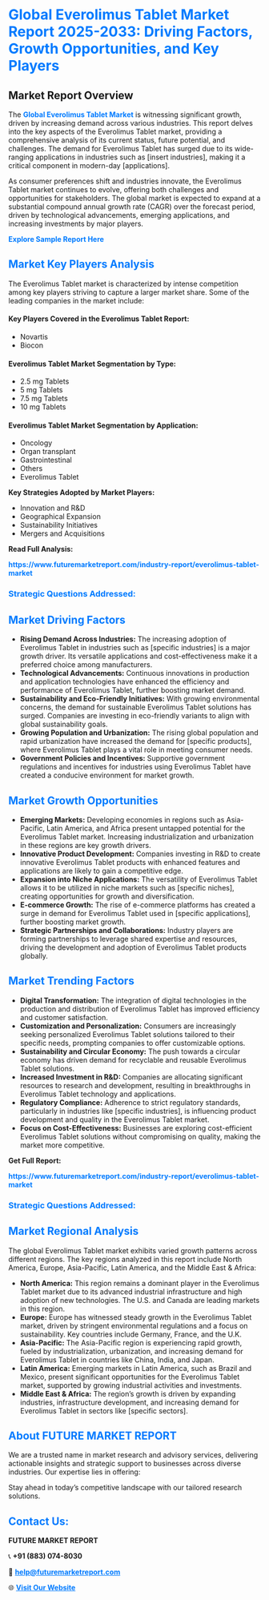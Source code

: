 <h1 style="color: #007BFF;">Global Everolimus Tablet Market Report 2025-2033: Driving Factors, Growth Opportunities, and Key Players</h1>

<section id="overview">
<h2>Market Report Overview</h2>
<p>The <a href="https://www.futuremarketreport.com/industry-report/everolimus-tablet-market" style="color: #007BFF; text-decoration: none;"><strong>Global Everolimus Tablet Market</strong></a> is witnessing significant growth, driven by increasing demand across various industries. This report delves into the key aspects of the Everolimus Tablet market, providing a comprehensive analysis of its current status, future potential, and challenges. The demand for Everolimus Tablet has surged due to its wide-ranging applications in industries such as [insert industries], making it a critical component in modern-day [applications].</p>
<p>As consumer preferences shift and industries innovate, the Everolimus Tablet market continues to evolve, offering both challenges and opportunities for stakeholders. The global market is expected to expand at a substantial compound annual growth rate (CAGR) over the forecast period, driven by technological advancements, emerging applications, and increasing investments by major players.</p>
</section>

<section id="overview">
<p><a href="https://www.futuremarketreport.com/request-sample/reportId=108339" style="color: #007BFF; text-decoration: none;"><strong>Explore Sample Report Here</strong></a></p>
</section>

<section id="key-players">
<h2 style="color: #007BFF;">Market Key Players Analysis</h2>
<p>The Everolimus Tablet market is characterized by intense competition among key players striving to capture a larger market share. Some of the leading companies in the market include:</p>
<h4>Key Players Covered in the Everolimus Tablet Report:</h4>
<ul><li>Novartis</li><li>Biocon</li></ul>
<h4>Everolimus Tablet Market Segmentation by Type:</h4>
<ul><li>2.5 mg Tablets</li><li>5 mg Tablets</li><li>7.5 mg Tablets</li><li>10 mg Tablets</li></ul>

<h4>Everolimus Tablet Market Segmentation by Application:</h4>
<ul><li>Oncology</li><li>Organ transplant</li><li>Gastrointestinal</li><li>Others</li><li>Everolimus Tablet</li></ul>
<p><strong>Key Strategies Adopted by Market Players:</strong></p>
<ul>
<li>Innovation and R&D</li>
<li>Geographical Expansion</li>
<li>Sustainability Initiatives</li>
<li>Mergers and Acquisitions</li>
</ul>
</section>

<section>
<p><strong>Read Full Analysis: </strong></p><a href="https://www.futuremarketreport.com/industry-report/everolimus-tablet-market" style="color: #007BFF; text-decoration: none;"><strong>https://www.futuremarketreport.com/industry-report/everolimus-tablet-market</strong></a>
<h3 style="color: #007BFF;">Strategic Questions Addressed:</h3>
</section>

<section id="driving-factors">
<h2 style="color: #007BFF;">Market Driving Factors</h2>
<ul>
<li><strong>Rising Demand Across Industries:</strong> The increasing adoption of Everolimus Tablet in industries such as [specific industries] is a major growth driver. Its versatile applications and cost-effectiveness make it a preferred choice among manufacturers.</li>
<li><strong>Technological Advancements:</strong> Continuous innovations in production and application technologies have enhanced the efficiency and performance of Everolimus Tablet, further boosting market demand.</li>
<li><strong>Sustainability and Eco-Friendly Initiatives:</strong> With growing environmental concerns, the demand for sustainable Everolimus Tablet solutions has surged. Companies are investing in eco-friendly variants to align with global sustainability goals.</li>
<li><strong>Growing Population and Urbanization:</strong> The rising global population and rapid urbanization have increased the demand for [specific products], where Everolimus Tablet plays a vital role in meeting consumer needs.</li>
<li><strong>Government Policies and Incentives:</strong> Supportive government regulations and incentives for industries using Everolimus Tablet have created a conducive environment for market growth.</li>
</ul>
</section>

<section id="growth-opportunities">
<h2 style="color: #007BFF;">Market Growth Opportunities</h2>
<ul>
<li><strong>Emerging Markets:</strong> Developing economies in regions such as Asia-Pacific, Latin America, and Africa present untapped potential for the Everolimus Tablet market. Increasing industrialization and urbanization in these regions are key growth drivers.</li>
<li><strong>Innovative Product Development:</strong> Companies investing in R&D to create innovative Everolimus Tablet products with enhanced features and applications are likely to gain a competitive edge.</li>
<li><strong>Expansion into Niche Applications:</strong> The versatility of Everolimus Tablet allows it to be utilized in niche markets such as [specific niches], creating opportunities for growth and diversification.</li>
<li><strong>E-commerce Growth:</strong> The rise of e-commerce platforms has created a surge in demand for Everolimus Tablet used in [specific applications], further boosting market growth.</li>
<li><strong>Strategic Partnerships and Collaborations:</strong> Industry players are forming partnerships to leverage shared expertise and resources, driving the development and adoption of Everolimus Tablet products globally.</li>
</ul>
</section>

<section id="trending-factors">
<h2 style="color: #007BFF;">Market Trending Factors</h2>
<ul>
<li><strong>Digital Transformation:</strong> The integration of digital technologies in the production and distribution of Everolimus Tablet has improved efficiency and customer satisfaction.</li>
<li><strong>Customization and Personalization:</strong> Consumers are increasingly seeking personalized Everolimus Tablet solutions tailored to their specific needs, prompting companies to offer customizable options.</li>
<li><strong>Sustainability and Circular Economy:</strong> The push towards a circular economy has driven demand for recyclable and reusable Everolimus Tablet solutions.</li>
<li><strong>Increased Investment in R&D:</strong> Companies are allocating significant resources to research and development, resulting in breakthroughs in Everolimus Tablet technology and applications.</li>
<li><strong>Regulatory Compliance:</strong> Adherence to strict regulatory standards, particularly in industries like [specific industries], is influencing product development and quality in the Everolimus Tablet market.</li>
<li><strong>Focus on Cost-Effectiveness:</strong> Businesses are exploring cost-efficient Everolimus Tablet solutions without compromising on quality, making the market more competitive.</li>
</ul>
</section>

<section>
<p><strong>Get Full Report: </strong></p><a href="https://www.futuremarketreport.com/industry-report/everolimus-tablet-market" style="color: #007BFF; text-decoration: none;"><strong>https://www.futuremarketreport.com/industry-report/everolimus-tablet-market</strong></a>
<h3 style="color: #007BFF;">Strategic Questions Addressed:</h3>
</section>


<section id="regional-analysis">
<h2 style="color: #007BFF;">Market Regional Analysis</h2>
<p>The global Everolimus Tablet market exhibits varied growth patterns across different regions. The key regions analyzed in this report include North America, Europe, Asia-Pacific, Latin America, and the Middle East & Africa:</p>
<ul>
<li><strong>North America:</strong> This region remains a dominant player in the Everolimus Tablet market due to its advanced industrial infrastructure and high adoption of new technologies. The U.S. and Canada are leading markets in this region.</li>
<li><strong>Europe:</strong> Europe has witnessed steady growth in the Everolimus Tablet market, driven by stringent environmental regulations and a focus on sustainability. Key countries include Germany, France, and the U.K.</li>
<li><strong>Asia-Pacific:</strong> The Asia-Pacific region is experiencing rapid growth, fueled by industrialization, urbanization, and increasing demand for Everolimus Tablet in countries like China, India, and Japan.</li>
<li><strong>Latin America:</strong> Emerging markets in Latin America, such as Brazil and Mexico, present significant opportunities for the Everolimus Tablet market, supported by growing industrial activities and investments.</li>
<li><strong>Middle East & Africa:</strong> The region’s growth is driven by expanding industries, infrastructure development, and increasing demand for Everolimus Tablet in sectors like [specific sectors].</li>
</ul>
</section>

<footer>
<h2 style="color: #007BFF;">About FUTURE MARKET REPORT</h2>
<p>We are a trusted name in market research and advisory services, delivering actionable insights and strategic support to businesses across diverse industries. Our expertise lies in offering:</p>

<p>Stay ahead in today’s competitive landscape with our tailored research solutions.</p>

<h2 style="color: #007BFF;">Contact Us:</h2>
<p><strong>FUTURE MARKET REPORT</strong></p>
<p>📞 <strong>+91 (883) 074-8030</strong></p>
<p>📧 <strong><a href="mailto:help@futuremarketreport.com" style="color: #007BFF;">help@futuremarketreport.com</a></strong></p>
<p>🌐 <strong><a href="https://www.futuremarketreport.com/" style="color: #007BFF;">Visit Our Website</a></strong></p>
</footer>
